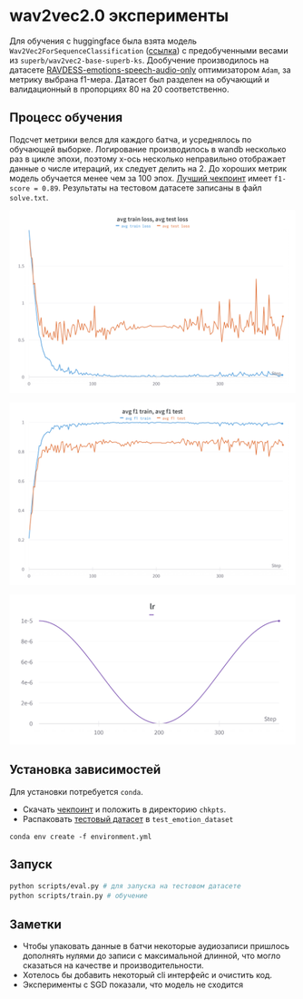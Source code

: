 # wav2vec2.0 эксперименты

Для обучения с huggingface была взята модель `Wav2Vec2ForSequenceClassification` ([ссылка](https://huggingface.co/docs/transformers/model_doc/wav2vec2#transformers.TFWav2Vec2ForSequenceClassification)) с предобученными весами из `superb/wav2vec2-base-superb-ks`. Дообучение производилось на датасете [RAVDESS-emotions-speech-audio-only](https://github.com/ZenvilleErasmus/RAVDESS-emotions-speech-audio-only) оптимизатором `Adam`, за метрику выбрана f1-мера. Датасет был разделен на обучающий и валидационный в пропорциях 80 на 20 соответственно.

## Процесс обучения
Подсчет метрики велся для каждого батча, и усреднялось по обучающей выборке.
Логирование производилось в wandb несколько раз в цикле эпохи, поэтому x-ось несколько неправильно отображает данные о числе итераций, их следует делить на 2.
До хороших метрик модель обучается менее чем за 100 эпох. [Лучший чекпоинт](https://disk.yandex.ru/d/Zbi_u9Od7wAokg) имеет `f1-score = 0.89`. Результаты на тестовом датасете записаны в файл `solve.txt`.

![loss](resources/loss.png)

![f1](resources/f1.png)

![lr](resources/lr.png)

## Установка зависимостей

Для установки потребуется `conda`.
- Скачать [чекпоинт](https://disk.yandex.ru/d/Zbi_u9Od7wAokg) и положить в директорию `chkpts`.
- Распаковать [тестовый датасет](https://vk.com/away.php?to=https%3A%2F%2Fdrive.google.com%2Ffile%2Fd%2F1JKA4Y-zJGy9Kh30X4p3DBzilUwTNvJ6W%2Fview%3Fusp%3Dsharing&cc_key=) в `test_emotion_dataset`
```
conda env create -f environment.yml
```

## Запуск 


```bash
python scripts/eval.py # для запуска на тестовом датасете
python scripts/train.py # обучение
```

## Заметки

- Чтобы упаковать данные в батчи некоторые аудиозаписи пришлось дополнять нулями до записи с максимальной длинной, что могло сказаться на качестве и производительности. 
- Хотелось бы добавить некоторый cli интерфейс и очистить код. 
- Эксперименты с SGD показали, что модель не сходится

